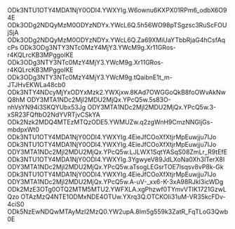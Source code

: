 ODk3NTU1OTY4MDA1NjY0ODI4.YWXYIg.W6ownu6KXPX01RPm6_odbX6O94E
ODk3ODg2NDQyMzM0ODYzNDYx.YWcL6Q.5h56WO98pTSgzsc3RuScFOUjSjA
ODk3ODg2NDQyMzM0ODYzNDYx.YWcL6Q.Za69XMiUaYTbbRjaG4hCsfAqcPs
ODk3ODg3NTY3NTc0MzY4MjY3.YWcM9g.Xr11GRos-r4KQLrcKB3MPggoIKE
ODk3ODg3NTY3NTc0MzY4MjY3.YWcM9g.Xr11GRos-r4KQLrcKB3MPggoIKE
ODk3ODg3NTY3NTc0MzY4MjY3.YWcM9g.tQaibnE1t_m-JTJHvEKWLa48cb0
ODk3NTY4NDcyMjYxODYxMzk2.YWXjxw.8KAd7OWGGoQkB8foOWvAkNwQ8hM
ODY3MTA1NDc2MjI2MDU2MjQx.YPcQ5w.5s83O-nhVsYN94i3SKQYUbx53Jg
ODY3MTA1NDc2MjI2MDU2MjQx.YPcQ5w.3-xSR23FQftbO2NdYVRTjvCSkYA
ODk2Nzk2MDQ4MTEzMTQzODE5.YWMUZw.q2zgWnH9CmzNNGljGs-mbdpxWt0
ODk3NTU1OTY4MDA1NjY0ODI4.YWXYIg.4EieJfCOoXfXtjrMpEuwjju7IJo
ODk3NTU1OTY4MDA1NjY0ODI4.YWXYIg.4EieJfCOoXfXtjrMpEuwjju7IJo
ODY3MTA1NDc2MjI2MDU2MjQx.YPcQ5w.LJLWX1SqtYASqS08ZmLr_R9tEfE
ODk3NTU1OTY4MDA1NjY0ODI4.YWXYIg.3YgwyeV89JdLXoNa0Xh3lTerX8I
ODY3MTA1NDc2MjI2MDU2MjQx.YPcQ5w.aTsogLEGsrTOE7lsqsv8vP8k-Gk
ODk3NTU1OTY4MDA1NjY0ODI4.YWXYIg.4EieJfCOoXfXtjrMpEuwjju7IJo
ODY3MTA1NDc2MjI2MDU2MjQx.YPcQ5w.A-uV-_xx6-K-3xA98RJkl3icWDg
ODk2MzE3OTg0OTQ2MTM5MTU2.YWFXLA.xgPhzwf0TYmvVTIK1721GzwLQzo
OTAzMzQ4NTE1ODMxNDE4OTUw.YXrq3Q.OTCKOIi31uM-VR35kcFDv-4ciS0
ODk5NzEwNDQwMTAyMzI2MzQ0.YW2upA.8Im5g559k3ZatR_FqTLoG3Qwb0E
